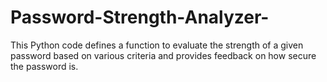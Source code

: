 # Password-Strength-Analyzer-
This Python code defines a function to evaluate the strength of a given password based on various criteria and provides feedback on how secure the password is.

